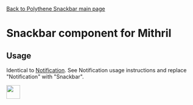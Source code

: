 [Back to Polythene Snackbar main page](../snackbar.md)

# Snackbar component for Mithril


## Usage

Identical to [Notification](notification.md). See Notification usage instructions and replace "Notification" with "Snackbar".

<a href="https://jsfiddle.net/ArthurClemens/7x9mhmmm/" target="_blank"><img src="https://arthurclemens.github.io/assets/polythene/docs/try-out-green.gif" height="36" /></a>